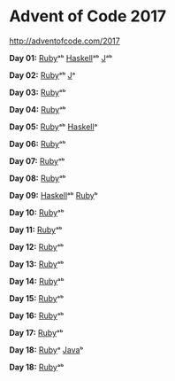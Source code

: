 # Advent of Code 2017

http://adventofcode.com/2017

**Day 01:**
[Ruby](ruby/01.rb)ᵃᵇ
[Haskell](haskell/01.hs)ᵃᵇ
[J](j/01.ijs)ᵃᵇ

**Day 02:**
[Ruby](ruby/02.rb)ᵃᵇ
[J](j/02.ijs)ᵃ

**Day 03:**
[Ruby](ruby/03.rb)ᵃᵇ

**Day 04:**
[Ruby](ruby/04.rb)ᵃᵇ

**Day 05:**
[Ruby](ruby/05.rb)ᵃᵇ
[Haskell](haskell/05.hs)ᵃ

**Day 06:**
[Ruby](ruby/06.rb)ᵃᵇ

**Day 07:**
[Ruby](ruby/07.rb)ᵃᵇ

**Day 08:**
[Ruby](ruby/08.rb)ᵃᵇ

**Day 09:**
[Haskell](haskell/09.hs)ᵃᵇ
[Ruby](ruby/09.rb)ᵇ

**Day 10:**
[Ruby](ruby/10.rb)ᵃᵇ

**Day 11:**
[Ruby](ruby/11.rb)ᵃᵇ

**Day 12:**
[Ruby](ruby/12.rb)ᵃᵇ

**Day 13:**
[Ruby](ruby/13.rb)ᵃᵇ

**Day 14:**
[Ruby](ruby/14.rb)ᵃᵇ

**Day 15:**
[Ruby](ruby/15.rb)ᵃᵇ

**Day 16:**
[Ruby](ruby/16.rb)ᵃᵇ

**Day 17:**
[Ruby](ruby/17.rb)ᵃᵇ

**Day 18:**
[Ruby](ruby/18.rb)ᵃ
[Java](java/18)ᵇ

**Day 18:**
[Ruby](ruby/19.rb)ᵃᵇ

